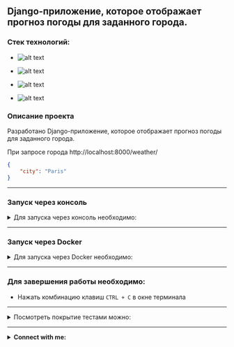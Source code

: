 ## Django-приложение, которое отображает прогноз погоды для заданного города.

### Стек технологий:

 - ![alt text](https://img.shields.io/badge/Python-3.12-grey?style=plastic&logo=python&logoColor=white&labelColor=%233776AB)

 - ![alt text](https://img.shields.io/badge/Django-5.0.7-grey?style=plastic&logo=django&logoColor=white&labelColor=%23092E20)

 - ![alt text](https://img.shields.io/badge/PostgreSQL-16.3-grey?style=plastic&logo=postgresql&logoColor=white&labelColor=%234169E1)

 - ![alt text](https://img.shields.io/badge/Docker-v25.0.3-grey?style=plastic&logo=docker&logoColor=white&labelColor=2496ED)

### Описание проекта
Разработано Django-приложение, которое отображает прогноз погоды для заданного города.

При запросе города http://localhost:8000/weather/
```json
{
    "city": "Paris"
}
```

***

### Запуск через консоль

<details>
<summary>Для запуска через консоль необходимо:</summary>

- Клонировать проект на собственный диск в новом каталоге
  - Создать виртуальное окружение
  - Установить зависимости командой:
    ```python
    pip install -r requirements.txt
    ```
<details>
<summary>Прописать переменные окружения в файле `.env.sample`. Необходимо переименовать `.env.sample` в `.env`! </summary>
   
```dotenv
SECRET_KEY='Секретный ключ Django'
DEBUG='True/False', например: True

# PostgreSQL
POSTGRES_DB_NAME='Название базы данных', например: 'name_of_db' или 'sdk_weather'
POSTGRES_DB_USER='Пользователь базы данных', например: 'db_user' или 'postgres'
POSTGRES_DB_PASSWORD='Пароль пользователя базы данных', например: 'your_password'
POSTGRES_DB_HOST='Хост базы данных', например: '127.0.0.1' или 'localhost' или 'database' для Docker
POSTGRES_DB_PORT='Порт базы данных', например: '5432'

```
</details>

<details>
<summary>Создать базу данных (в данном проекте используется PostgreSQL)</summary>

```python
psql -U postgres
create database weather;
\q
```
</details>

- Применить миграции командой:
    ```python
    python manage.py migrate
    ```

<details>
<summary>Для создания тестового пользователя - администратор:</summary>

- login: admin@example.com
- password: admin 
    ```python
    python manage.py csu
    ```
</details>

</details>

***

### Запуск через Docker

<details>
<summary>Для запуска через Docker необходимо:</summary>

- Клонировать проект на собственный диск в новом каталоге
-  <details>
   <summary>Прописать переменные окружения в файле `.env.sample`. Имя файла необходимо заменить на .env</summary>
   
    ```dotenv
    SECRET_KEY='Секретный ключ Django'
    DEBUG='True/False', например: True
    
    # PostgreSQL
    POSTGRES_DB_NAME='Название базы данных', например: 'name_of_db' или 'sdk_weather'
    POSTGRES_DB_USER='Пользователь базы данных', например: 'db_user' или 'postgres'
    POSTGRES_DB_PASSWORD='Пароль пользователя базы данных', например: 'your_password'
    POSTGRES_DB_HOST='Хост базы данных', например: '127.0.0.1' или 'localhost' или 'database' для Docker
    POSTGRES_DB_PORT='Порт базы данных', например: '5432'

    ```
   </details>

- Ввести в терминале команду:
    ```python
    docker-compose up --build
    ```
    > Происходит сборка образа контейнера согласно инструкции в файле Dockerfile и последовательный запуск всех контейнеров согласно инструкции в файле docker-compose.yaml

</details>

***

### Для завершения работы необходимо:

 - Нажать комбинацию клавиш `CTRL + C` в окне терминала

***

<details>
<summary>Посмотреть покрытие тестами можно:</summary>

```python
coverage run --source='.' manage.py test
```
```python
coverage report
```
</details>

***

<details>
<summary><b>Connect with me:</b></summary>
   <p align="left">
       <a href="mailto:pafos.light@gmail.com"><img src="https://img.shields.io/badge/gmail-%23EA4335.svg?style=plastic&logo=gmail&logoColor=white" alt="Gmail"/></a>
       <a href="https://t.me/petr_lip"><img src="https://img.shields.io/badge/telegram-blue?style=plastic&logo=telegram&logoColor=white" alt="Telegram"/></a>
   </p>
</details>
